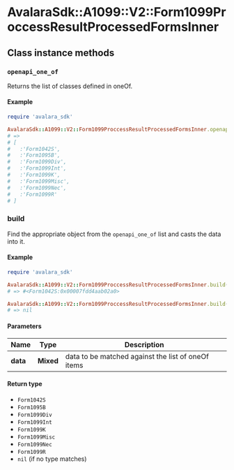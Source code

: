 # AvalaraSdk::A1099::V2::Form1099ProccessResultProcessedFormsInner

## Class instance methods

### `openapi_one_of`

Returns the list of classes defined in oneOf.

#### Example

```ruby
require 'avalara_sdk'

AvalaraSdk::A1099::V2::Form1099ProccessResultProcessedFormsInner.openapi_one_of
# =>
# [
#   :'Form1042S',
#   :'Form1095B',
#   :'Form1099Div',
#   :'Form1099Int',
#   :'Form1099K',
#   :'Form1099Misc',
#   :'Form1099Nec',
#   :'Form1099R'
# ]
```

### build

Find the appropriate object from the `openapi_one_of` list and casts the data into it.

#### Example

```ruby
require 'avalara_sdk'

AvalaraSdk::A1099::V2::Form1099ProccessResultProcessedFormsInner.build(data)
# => #<Form1042S:0x00007fdd4aab02a0>

AvalaraSdk::A1099::V2::Form1099ProccessResultProcessedFormsInner.build(data_that_doesnt_match)
# => nil
```

#### Parameters

| Name | Type | Description |
| ---- | ---- | ----------- |
| **data** | **Mixed** | data to be matched against the list of oneOf items |

#### Return type

- `Form1042S`
- `Form1095B`
- `Form1099Div`
- `Form1099Int`
- `Form1099K`
- `Form1099Misc`
- `Form1099Nec`
- `Form1099R`
- `nil` (if no type matches)

